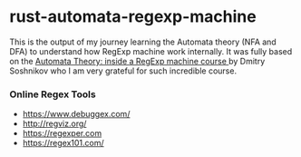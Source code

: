 # rust-automata-regexp-machine

This is the output of my journey learning the Automata theory (NFA and DFA) to understand how RegExp machine work internally. It was fully based on the [Automata Theory: inside a RegExp machine course
](https://www.udemy.com/course/automata-theory-building-a-regexp-machine) by Dmitry Soshnikov who I am very grateful for such incredible course.

### Online Regex Tools

- https://www.debuggex.com/
- http://regviz.org/
- https://regexper.com
- https://regex101.com/
